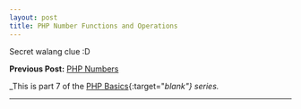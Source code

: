 ```yaml
---
layout: post
title: PHP Number Functions and Operations
---
```


Secret walang clue :D

**Previous Post:** [PHP Numbers](https://kennyalmendral.github.io/php-numbers/)

_This is part 7 of the [PHP Basics](https://kennyalmendral.github.io/php-basics/){:target="_blank"} series._

---
